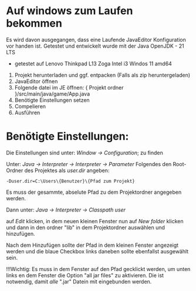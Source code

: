 # Auf windows zum Laufen bekommen

Es wird davon ausgegangen, dass eine Laufende JavaEditor Konfiguration vor handen ist.
Getestet und entwickelt wurde mit der Java OpenJDK - 21 LTS

- getestet auf Lenovo Thinkpad L13 Zoga Intel i3 Windos 11 amd64

1. Projekt herunterladen und ggf. entpacken (Falls als zip heruntergeladen)
2. JavaEditor öffnen
3. Folgende datei im JE öffnen: { Projekt ordner }/src/main/java/game/App.java
4. Benötigte Einstellungen setzen
5. Compelieren
6. Ausführen


# Benötigte Einstellungen:

Die Einstellungen sind unter: *Window -> Configuration*; zu finden

Unter: *Java -> Interpreter -> Interpreter -> Parameter*
Folgendes den Root-Ordner des Projektes als *user.dir* angeben:

```
-Duser.dir=C:\Users\{Benutzer}\{Pfad zum Projekt}
```

Es muss der gesammte, abselute Pfad zu dem Projektordner angegeben werden.

Dann unter: *Java -> Interpreter -> Classpath user*

auf *Edit* klicken, in dem neuen kleinen Fenster nun auf *New folder* klicken
und dann in den ordner "lib" in dem Projektordner auswählen und hinzufügen.

Nach dem Hinzufügen sollte der Pfad in dem kleinen Fenster angezeigt werden und
die blaue Checkbox links daneben sollte ebenfallst ausgewählt sein.

!!!Wichtig: Es muss in dem Fenster auf den Pfad gecklickt werden, um unten
links en dem Fenster die Option "all jar files" zu aktivieren. Die ist
notwendig, damit *alle* ".jar" Datein mit eingebunden werden.
